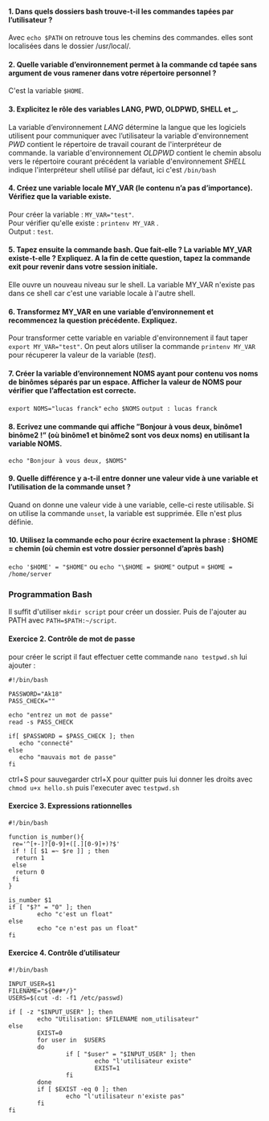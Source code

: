 #### 1. Dans quels dossiers bash trouve-t-il les commandes tapées par l’utilisateur ?
Avec `echo $PATH` on retrouve tous les chemins des commandes. elles sont localisées dans le dossier /usr/local/.

#### 2. Quelle variable d’environnement permet à la commande cd tapée sans argument de vous ramener dans votre répertoire personnel ?
C'est la variable `$HOME`.

#### 3. Explicitez le rôle des variables LANG, PWD, OLDPWD, SHELL et _.
La variable d’environnement _LANG_ détermine la langue que les logiciels utilisent pour communiquer avec l’utilisateur la variable d'environnement _PWD_ contient le répertoire de travail courant de l'interpréteur de commande. la variable d'environnement _OLDPWD_ contient le chemin absolu vers le répertoire courant précédent la variable d'environnement _SHELL_ indique l'interpréteur shell utilisé par défaut, ici c'est `/bin/bash`

#### 4. Créez une variable locale MY_VAR (le contenu n’a pas d’importance). Vérifiez que la variable existe.
Pour créer la variable : `MY_VAR="test"`.<br>
Pour vérifier qu'elle existe : `printenv MY_VAR` .<br>
Output : `test`.

#### 5. Tapez ensuite la commande bash. Que fait-elle ? La variable MY_VAR existe-t-elle ? Expliquez. A la fin de cette question, tapez la commande exit pour revenir dans votre session initiale.
Elle ouvre un nouveau niveau sur le shell. La variable MY_VAR n'existe pas dans ce shell car c'est une variable locale à l'autre shell. 

#### 6. Transformez MY_VAR en une variable d’environnement et recommencez la question précédente. Expliquez.
Pour transformer cette variable en variable d'environnement il faut taper `export MY_VAR="test"`. On peut alors utiliser la commande `printenv MY_VAR` pour récuperer la valeur de la variable (_test_).

#### 7. Créer la variable d’environnement NOMS ayant pour contenu vos noms de binômes séparés par un espace. Afficher la valeur de NOMS pour vérifier que l’affectation est correcte.
`export NOMS="lucas franck"`
`echo $NOMS`
`output : lucas franck`

#### 8. Ecrivez une commande qui affiche ”Bonjour à vous deux, binôme1 binôme2 !” (où binôme1 et binôme2 sont vos deux noms) en utilisant la variable NOMS.
`echo "Bonjour à vous deux, $NOMS"`

#### 9. Quelle différence y a-t-il entre donner une valeur vide à une variable et l’utilisation de la commande unset ?
Quand on donne une valeur vide à une variable, celle-ci reste utilisable. Si on utilise la commande `unset`, la variable est supprimée. Elle n'est plus définie.

#### 10. Utilisez la commande echo pour écrire exactement la phrase : $HOME = chemin (où chemin est votre dossier personnel d’après bash)

`echo '$HOME' = "$HOME"`
ou
`echo "\$HOME = $HOME"`
output = `$HOME = /home/server`

### Programmation Bash

Il suffit d'utiliser `mkdir script` pour créer un dossier.
Puis de l'ajouter au PATH avec `PATH=$PATH:~/script`.

 #### Exercice 2. Contrôle de mot de passe

pour créer le script il faut effectuer cette commande `nano testpwd.sh`
lui ajouter :<br>
```
#!/bin/bash

PASSWORD="Ak18"
PASS_CHECK=""

echo "entrez un mot de passe"
read -s PASS_CHECK

if[ $PASSWORD = $PASS_CHECK ]; then
   echo "connecté"
else
   echo "mauvais mot de passe"
fi
```

ctrl+S pour sauvegarder
ctrl+X pour quitter
puis lui donner les droits avec `chmod u+x hello.sh`
puis l'executer avec `testpwd.sh`

#### Exercice 3. Expressions rationnelles
```                                            
#!/bin/bash

function is_number(){
 re='^[+-]?[0-9]+([.][0-9]+)?$'
 if ! [[ $1 =~ $re ]] ; then
  return 1
 else
  return 0
 fi
}

is_number $1
if [ "$?" = "0" ]; then
        echo "c'est un float"
else
        echo "ce n'est pas un float"
fi
```
#### Exercice 4. Contrôle d’utilisateur

```
#!/bin/bash

INPUT_USER=$1
FILENAME="${0##*/}"
USERS=$(cut -d: -f1 /etc/passwd)

if [ -z "$INPUT_USER" ]; then
        echo "Utilisation: $FILENAME nom_utilisateur"
else
        EXIST=0
        for user in  $USERS
        do
                if [ "$user" = "$INPUT_USER" ]; then
                        echo "l'utilisateur existe"
                        EXIST=1
                fi
        done
        if [ $EXIST -eq 0 ]; then
                echo "l'utilisateur n'existe pas"
        fi
fi
```
